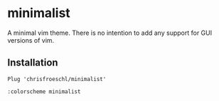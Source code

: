 # minimalist

A minimal vim theme. There is no intention to add any support for GUI versions
of vim.

## Installation

```vim
Plug 'chrisfroeschl/minimalist'
```

```vim
:colorscheme minimalist
```
